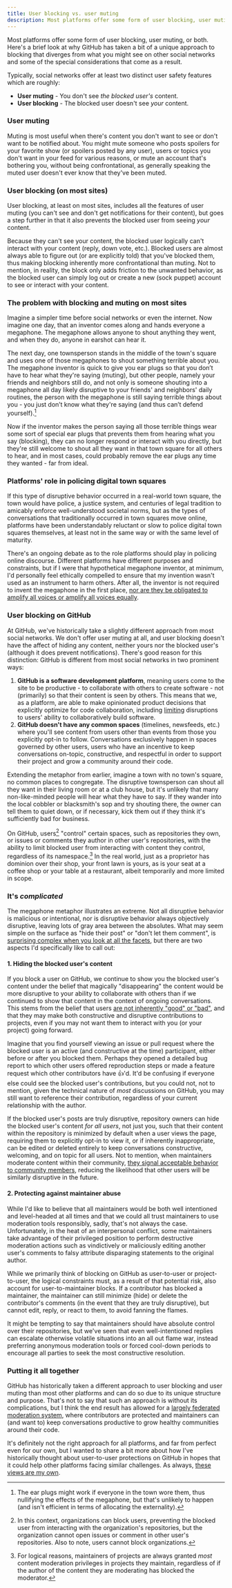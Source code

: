 ```yaml
---
title: User blocking vs. user muting
description: Most platforms offer some form of user blocking, user muting, or both. Here's a brief look at why GitHub has taken a bit of a unique approach to blocking that diverges from what you might see on other social networks and some of the special considerations that come as a result.
---
```


Most platforms offer some form of user blocking, user muting, or both. Here's a brief look at why GitHub has taken a bit of a unique approach to blocking that diverges from what you might see on other social networks and some of the special considerations that come as a result. 

Typically, social networks offer at least two distinct user safety features which are roughly:

* **User muting** - You don't see _the blocked user's_ content.
* **User blocking** - The blocked user doesn't see _your_ content.

### User muting

Muting is most useful when there's content you don't want to see or don't want to be notified about. You might mute someone who posts spoilers for your favorite show (or spoilers posted by any user), users or topics you don't want in your feed for various reasons, or mute an account that's bothering you, without being confrontational, as generally speaking the muted user doesn't ever know that they've been muted.

### User blocking (on most sites)

User blocking, at least on most sites, includes all the features of user muting (you can't see and don't get notifications for their content), but goes a step further in that it also prevents the blocked user from seeing _your_ content.

Because they can't see your content, the blocked user logically can't interact with your content (reply, down vote, etc.). Blocked users are almost always able to figure out (or are explicitly told) that you've blocked them, thus making blocking inherently more confrontational than muting. Not to mention, in reality, the block only adds friction to the unwanted behavior, as the blocked user can simply log out or create a new (sock puppet) account to see or interact with your content.

### The problem with blocking and muting on most sites

Imagine a simpler time before social networks or even the internet. Now imagine one day, that an inventor comes along and hands everyone a megaphone. The megaphone allows anyone to shout anything they went, and when they do, anyone in earshot can hear it.

The next day, one townsperson stands in the middle of the town's square and uses one of those megaphones to shout something terrible about you. The megaphone inventor is quick to give you ear plugs so that you don’t have to hear what they're saying (muting), but other people, namely your friends and neighbors still do, and not only is someone shouting into a megaphone all day likely disruptive to your friends' and neighbors' daily routines, the person with the megaphone is still saying terrible things about you - you just don’t know what they're saying (and thus can’t defend yourself).[^1] 

Now if the inventor makes the person saying all those terrible things wear some sort of special ear plugs that prevents them from hearing what you say (blocking), they can no longer respond or interact with you directly, but they're still welcome to shout all they want in that town square for all others to hear, and in most cases, could probably remove the ear plugs any time they wanted - far from ideal.

### Platforms' role in policing digital town squares

If this type of disruptive behavior occurred in a real-world town square, the town would have police, a justice system, and centuries of legal tradition to amicably enforce well-understood societal norms, but as the types of conversations that traditionally occurred in town squares move online, platforms have been understandably reluctant or slow to police digital town squares themselves, at least not in the same way or with the same level of maturity.

There's an ongoing debate as to the role platforms should play in policing online discourse. Different platforms have different purposes and constraints, but if I were that hypothetical megaphone inventor, at minimum, I'd personally feel ethically compelled to ensure that my invention wasn't used as an instrument to harm others. After all, the inventor is not required to invent the megaphone in the first place, [nor are they be obligated to amplify all voices or amplify all voices equally](https://ben.balter.com/2020/01/17/ten-lessons-learned-fostering-a-community-of-communities-on-github/#10-be-purposeful-about-the-role-you-play).

### User blocking on GitHub

At GitHub, we've historically take a slightly different approach from most social networks. We don't offer user muting at all, and user blocking doesn't have the affect of hiding any content, neither yours nor the blocked user's (although it does prevent notifications). There's good reason for this distinction: GitHub is different from most social networks in two prominent ways:

1. **GitHub is a software development platform**, meaning users come to the site to be productive - to collaborate with others to create software - not (primarily) so that their content is seen by others. This means that we, as a platform, are able to make opinionated product decisions that explicitly optimize for code collaboration, including [limiting](https://ben.balter.com/2020/01/17/ten-lessons-learned-fostering-a-community-of-communities-on-github/#7-offer-tiered-moderation-tools) disruptions to users' ability to collaboratively build software.
2. **GitHub doesn't have any common spaces** (timelines, newsfeeds, etc.) where you'll see content from users other than events from those you explicitly opt-in to follow. Conversations exclusively happen in spaces governed by other users, users who have an incentive to keep conversations on-topic, constructive, and respectful in order to support their project and grow a community around their code.

Extending the metaphor from earlier, imagine a town with no town's square, no common places to congregate. The disruptive townsperson can shout all they want in their living room or at a club house, but it's unlikely that many non-like-minded people will hear what they have to say. If they wander into the local cobbler or blacksmith's sop and try shouting there, the owner can tell them to quiet down, or if necessary, kick them out if they think it's sufficiently bad for business.

On GitHub, users[^2] "control" certain spaces, such as repositories they own, or issues or comments they author in other user's repositories, with the ability to limit blocked user from interacting with content they control, regardless of its namespace.[^3] In the real world, just as a proprietor has dominion over their shop, your front lawn is yours, as is your seat at a coffee shop or your table at a restaurant, albeit temporarily and more limited in scope.

### It's _complicated_

The megaphone metaphor illustrates an extreme. Not all disruptive behavior is malicious or intentional, nor is disruptive behavior always objectively disruptive, leaving lots of gray area between the absolutes. What may seem simple on the surface as "hide their post" or "don't let them comment", is [surprising complex when you look at all the facets](https://twitter.com/benbalter/status/1222956533794906113), but there are two aspects I'd specifically like to call out:

#### 1. Hiding the blocked user's content

If you block a user on GitHub, we continue to show you the blocked user's content under the belief that magically "disappearing" the content would be more disruptive to your ability to collaborate with others than if we continued to show that content in the context of ongoing conversations. This stems from the belief that users [are not inherently "good" or "bad"](https://ben.balter.com/2020/01/17/ten-lessons-learned-fostering-a-community-of-communities-on-github/#2-focus-on-behaviors-not-users), and that they may make both constructive and disruptive contributions to projects, even if you may not want them to interact with you (or your project) going forward.

Imagine that you find yourself viewing an issue or pull request where the blocked user is an active (and constructive at the time) participant, either before or after you blocked them. Perhaps they opened a detailed bug report to which other users offered reproduction steps or made a feature request which other contributors have :+1:'d. It'd be confusing if everyone else could see the blocked user's contributions, but you could not, not to mention, given the technical nature of _most_ discussions on GitHub, you may still want to reference their contribution, regardless of your current relationship with the author.

If the blocked user's posts are truly disruptive, repository owners can hide the blocked user's content _for all users_, not just you, such that their content within the repository is minimized by default when a user views the page, requiring them to explicitly opt-in to view it, or if inherently inappropriate, can be edited or deleted entirely to keep conversations constructive, welcoming, and on topic for all users. Not to mention, when maintainers moderate content within their community, [they signal acceptable behavior to community members](https://ben.balter.com/2020/01/17/ten-lessons-learned-fostering-a-community-of-communities-on-github/#8-moderate-transparently), reducing the likelihood that other users will be similarly disruptive in the future.

#### 2. Protecting against maintainer abuse

While I'd like to believe that all maintainers would be both well intentioned and level-headed at all times and that we could all trust maintainers to use moderation tools responsibly, sadly, that's not always the case. Unfortunately, in the heat of an interpersonal conflict, some maintainers take advantage of their privileged position to perform destructive moderation actions such as vindictively or maliciously editing another user's comments to falsy attribute disparaging statements to the original author.

While we primarily think of blocking on GitHub as user-to-user or project-to-user, the logical constraints must, as a result of that potential risk, also account for user-to-maintainer blocks. If a contributor has blocked a maintainer, the maintainer can still minimize (hide) or delete the contributor's comments (in the event that they are truly disruptive), but cannot edit, reply, or react to them, to avoid fanning the flames.

It might be tempting to say that maintainers should have absolute control over their repositories, but we've seen that even well-intentioned replies can escalate otherwise volatile situations into an all out flame war, instead preferring anonymous moderation tools or forced cool-down periods to encourage all parties to seek the most constructive resolution.

### Putting it all together

GitHub has historically taken a different approach to user blocking and user muting than most other platforms and can do so due to its unique structure and purpose. That's not to say that such an approach is without its complications, but I think the end result has allowed for a [largely federated moderation system](https://ben.balter.com/2020/01/17/ten-lessons-learned-fostering-a-community-of-communities-on-github/#6-let-communities-opt-in-to-self-governance), where contributors are protected and maintainers can (and want to) keep conversations productive to grow healthy communities around their code.

It's definitely not the right approach for all platforms, and far from perfect even for our own, but I wanted to share a bit more about how I've historically thought about user-to-user protections on GitHub in hopes that it could help other platforms facing similar challenges. As always, [these views are my own](/fine-print/).

[^1]: The ear plugs might work if everyone in the town wore them, thus nullifying the effects of the megaphone, but that's unlikely to happen (and isn't efficient in terms of allocating the externality).

[^2]: In this context, organizations can block users, preventing the blocked user from interacting with the organization's repositories, but the organization cannot open issues or comment in other user's repositories. Also to note, users cannot block organizations.

[^3]: For logical reasons, maintainers of projects are always granted _most_ content moderation privileges in projects they maintain, regardless of if the author of the content they are moderating has blocked the moderator.